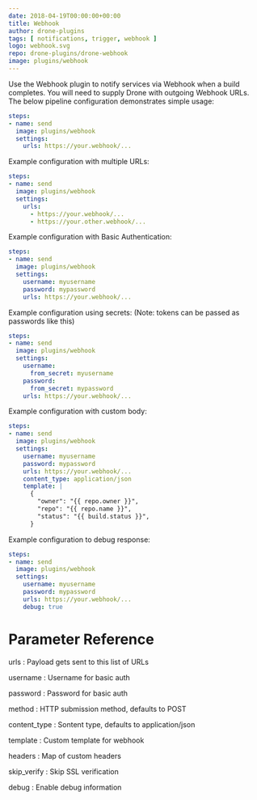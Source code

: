```yaml
---
date: 2018-04-19T00:00:00+00:00
title: Webhook
author: drone-plugins
tags: [ notifications, trigger, webhook ]
logo: webhook.svg
repo: drone-plugins/drone-webhook
image: plugins/webhook
---
```


Use the Webhook plugin to notify services via Webhook when a build completes. You will need to supply Drone with outgoing Webhook URLs. The below pipeline configuration demonstrates simple usage:

```yaml
steps:
- name: send
  image: plugins/webhook
  settings:
    urls: https://your.webhook/...
```

Example configuration with multiple URLs:

```yaml
steps:
- name: send
  image: plugins/webhook
  settings:
    urls:
      - https://your.webhook/...
      - https://your.other.webhook/...
```

Example configuration with Basic Authentication:

```yaml
steps:
- name: send
  image: plugins/webhook
  settings:
    username: myusername
    password: mypassword
    urls: https://your.webhook/...
```

Example configuration using secrets:
(Note: tokens can be passed as passwords like this)

```yaml
steps:
- name: send
  image: plugins/webhook
  settings:
    username:
      from_secret: myusername
    password:
      from_secret: mypassword
    urls: https://your.webhook/...
```

Example configuration with custom body:

```yaml
steps:
- name: send
  image: plugins/webhook
  settings:
    username: myusername
    password: mypassword
    urls: https://your.webhook/...
    content_type: application/json
    template: |
      {
        "owner": "{{ repo.owner }}",
        "repo": "{{ repo.name }}",
        "status": "{{ build.status }}",
      }
```

Example configuration to debug response:

```yaml
steps:
- name: send
  image: plugins/webhook
  settings:
    username: myusername
    password: mypassword
    urls: https://your.webhook/...
    debug: true
```

# Parameter Reference

urls
: Payload gets sent to this list of URLs

username
: Username for basic auth

password
: Password for basic auth

method
: HTTP submission method, defaults to POST

content_type
: Sontent type, defaults to application/json

template
: Custom template for webhook

headers
: Map of custom headers

skip_verify
: Skip SSL verification

debug
: Enable debug information
